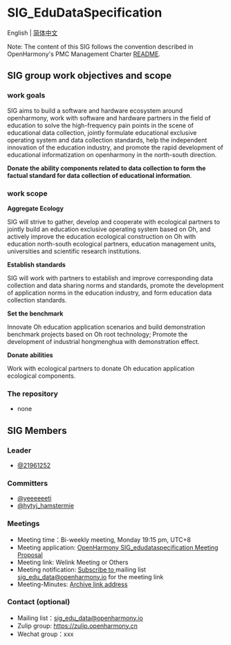 # SIG_EduDataSpecification
English | [简体中文](./sig_edu_data_specification_cn.md)

Note: The content of this SIG follows the convention described in OpenHarmony's PMC Management Charter [README](/zh/pmc.md).

## SIG group work objectives and scope

### work goals
SIG aims to build a software and hardware ecosystem around openharmony, work with software and hardware partners in the field of education to solve the high-frequency pain points in the scene of educational data collection, jointly formulate educational exclusive operating system and data collection standards, help the independent innovation of the education industry, and promote the rapid development of educational informatization on openharmony in the north-south direction.

**Donate the ability components related to data collection to form the factual standard for data collection of educational information**.

### work scope
**Aggregate Ecology**

SIG will strive to gather, develop and cooperate with ecological partners to jointly build an education exclusive operating system based on Oh, and actively improve the education ecological construction on Oh with education north-south ecological partners, education management units, universities and scientific research institutions.

**Establish standards**

SIG will work with partners to establish and improve corresponding data collection and data sharing norms and standards, promote the development of application norms in the education industry, and form education data collection standards.

**Set the benchmark**

Innovate Oh education application scenarios and build demonstration benchmark projects based on Oh root technology; Promote the development of industrial hongmenghua with demonstration effect.

**Donate abilities**

Work with ecological partners to donate Oh education application ecological components.

### The repository
- none


## SIG Members

### Leader
- [@21961252](https://gitee.com/21961252)

### Committers
- [@yeeeeeeti](https://gitee.com/yeeeeeeti)
- [@hytyj_hamstermie](https://gitee.com/hytyj_hamstermie)

 ### Meetings
- Meeting time：Bi-weekly meeting, Monday 19:15 pm, UTC+8
- Meeting application: [OpenHarmony SIG_edudataspecification Meeting Proposal](https://shimo.im/sheets/tpcJktty9Pvpp9c8/MODOC/)
- Meeting link: Welink Meeting or Others
- Meeting notification: [Subscribe to ](https://lists.openatom.io/postorius/lists/sig_edu_data.openharmony.io/) mailing list sig_edu_data@openharmony.io for the meeting link
- Meeting-Minutes: [Archive link address](https://gitee.com/openharmony-sig/sig-content/tree/master/edu_data_specification/meetings)

### Contact (optional)

- Mailing list：sig_edu_data@openharmony.io
- Zulip group: https://zulip.openharmony.cn
- Wechat group：xxx
